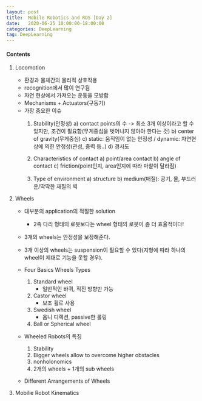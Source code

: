```yaml
---
layout: post
title:  Mobile Robotics and ROS [Day 2]
date:   2020-06-25 10:00:00-18:00:00
categories: DeepLearning
tag: DeepLearning
---
```


#### Contents
1. Locomotion
    - 환경과 물체간의 물리적 상호작용  
    - recognition에서 많이 연구됨  
    - 자연 현상에서 가져오는 운동을 모방함  
    - Mechanisms + Actuators(구동기)  
    - 가장 중요한 이슈  
      1) Stability(안정성)
          a) contact points의 수 -> 최소 3개 이상이라고 할 수 있지만, 조건이 필요함(무게중심을 벗어나지 않아야 한다는 것)
          b) center of gravity(무게중심)
          c) static: 움직임이 없는 안정성 / dynamic: 자연현상에 의한 안정성(관성, 중력 등..)
          d) 경사도
         
      2) Characteristics of contact
          a) point/area contact
          b) angle of contact
          c) friction(point인지, area인지에 따라 마찰이 달라짐)

      3) Type of environment
          a) structure
          b) medium(매질): 공기, 물, 부드러운/딱딱한 재질의 벽


2. Wheels
    - 대부분의 application의 적절한 solution
      * 2족 다리 형태의 로봇보다는 wheel 형태의 로봇이 좀 더 효율적이다!  
    - 3개의 wheels는 안정성을 보장해준다.
    - 3개 이상의 wheels는 suspension이 필요할 수 있다(지형에 따라 하나의 wheel이 제대로 기능을 못할 경우).
    - Four Basics Wheels Types
        1) Standard wheel
            + 일반적인 바퀴, 직진 방향만 가능
        2) Castor wheel
            + 보조 휠로 사용
        3) Swedish wheel
            + 옴니 디렉션, passive한 롤링
        4) Ball or Spherical wheel
    
    - Wheeled Robots의 특징
        1) Stability
        2) Bigger wheels allow to overcome higher obstacles
        3) nonholonomics
        4) 2개의 wheels + 1개의 sub wheels

    - Different Arrangements of Wheels
  

3. Mobilie Robot Kinematics









